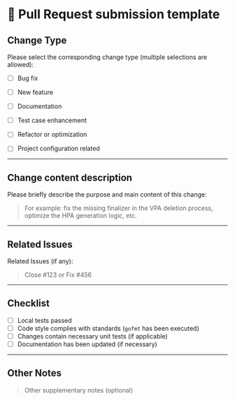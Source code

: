 # 🚀 Pull Request submission template

## Change Type

Please select the corresponding change type (multiple selections are allowed):

- [ ] Bug fix

- [ ] New feature

- [ ] Documentation

- [ ] Test case enhancement

- [ ] Refactor or optimization

- [ ] Project configuration related

---

## Change content description

Please briefly describe the purpose and main content of this change:

> For example: fix the missing finalizer in the VPA deletion process, optimize the HPA generation logic, etc.

---

## Related Issues

Related Issues (if any):

> Close #123
> or
> Fix #456

---

## Checklist

- [ ] Local tests passed
- [ ] Code style complies with standards (`gofmt` has been executed)
- [ ] Changes contain necessary unit tests (if applicable)
- [ ] Documentation has been updated (if necessary)

---

## Other Notes

> Other supplementary notes (optional)